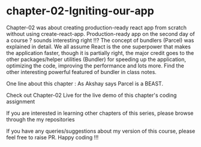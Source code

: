# chapter-02-Igniting-our-app

Chapter-02 was about creating production-ready react app from scratch without using create-react-app. Production-ready app on the second day of a course ? sounds interesting right !!? The concept of bundlers (Parcel) was explained in detail. We all assume React is the one superpower that makes the application faster, though it is partially right, the major credit goes to the other packages/helper utilities (Bundler) for speeding up the application, optimizing the code, improving the performance and lots more. Find the other interesting powerful featured of bundler in class notes.

One line about this chapter : As Akshay says Parcel is a BEAST.

Check out Chapter-02 Live for the live demo of this chapter's coding assignment

If you are interested in learning other chapters of this series, please browse through the my repositories

If you have any queries/suggestions about my version of this course, please feel free to raise PR. Happy coding !!!